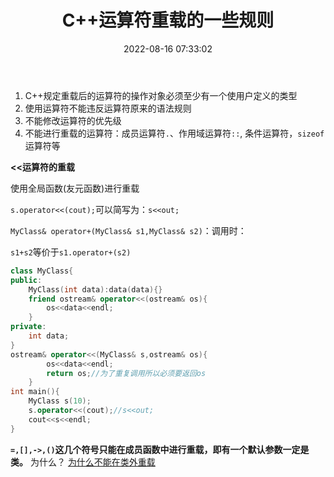﻿---
title: C++运算符重载的一些规则
date: 2022-08-16 07:33:02
categories: CPP
tags: [CPP]
---


1. C++规定重载后的运算符的操作对象必须至少有一个使用户定义的类型
2. 使用运算符不能违反运算符原来的语法规则
3. 不能修改运算符的优先级
4. 不能进行重载的运算符：成员运算符`.`、作用域运算符`::`, 条件运算符，`sizeof`运算符等

**<<运算符的重载**

使用全局函数(友元函数)进行重载

`s.operator<<(cout);`可以简写为：`s<<out;`

`MyClass& operator+(MyClass& s1,MyClass& s2)`：调用时：

`s1+s2`等价于`s1.operator+(s2)`

```cpp
class MyClass{
public:
	MyClass(int data):data(data){}
	friend ostream& operator<<(ostream& os){
		os<<data<<endl;
	}
private:
	int data;
}
ostream& operator<<(MyClass& s,ostream& os){
		os<<data<<endl;
		return os;//为了重复调用所以必须要返回os
	}
int main(){
	MyClass s(10);
	s.operator<<(cout);//s<<out;
	cout<<s<<endl;
}
```
**`=,[],->,()`这几个符号只能在成员函数中进行重载，即有一个默认参数一定是类。**
为什么？
[为什么不能在类外重载](https://blog.csdn.net/u014610226/article/details/47679323)


